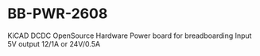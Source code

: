 # BB-PWR-2608
KiCAD DCDC OpenSource Hardware Power board for breadboarding Input 5V output 12/1A or 24V/0.5A
